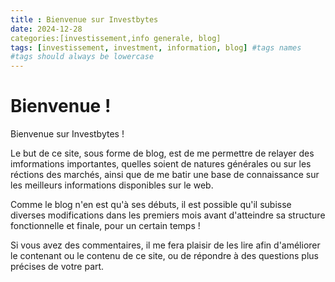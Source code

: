 ```yaml
---
title : Bienvenue sur Investbytes
date: 2024-12-28
categories:[investissement,info generale, blog]
tags: [investissement, investment, information, blog] #tags names
#tags should always be lowercase
---
```


# Bienvenue !

Bienvenue sur Investbytes !

Le but de ce site, sous forme de blog, est de me permettre de relayer des imformations importantes, quelles soient de natures générales ou sur les réctions des marchés, ainsi que de me batir une base de connaissance sur les meilleurs informations disponibles sur le web. 

Comme le blog n'en est qu'à ses débuts, il est possible qu'il subisse diverses modifications dans les premiers mois avant d'atteindre sa structure fonctionnelle et finale, pour un certain temps !

Si vous avez des commentaires, il me fera plaisir de les lire afin d'améliorer le contenant ou le contenu de ce site, ou de répondre à des questions plus précises de votre part. 
